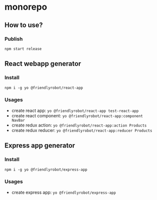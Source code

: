 # monorepo

## How to use?

### Publish
`npm start release`

## React webapp generator

### Install
`npm i -g yo @friendlyrobot/react-app`

### Usages

- create react app: `yo @friendlyrobot/react-app test-react-app`
- create react component: `yo @friendlyrobot/react-app:component NavBar`
- create redux action: `yo @friendlyrobot/react-app:action Products`
- create redux reducer: `yo @friendlyrobot/react-app:reducer Products`

## Express app generator

### Install
`npm i -g yo @friendlyrobot/express-app`

### Usages

- create express app: `yo @friendlyrobot/express-app`
